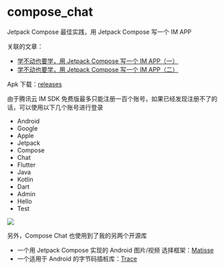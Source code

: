 # compose_chat

Jetpack Compose 最佳实践，用 Jetpack Compose 写一个 IM APP

关联的文章：

- [学不动也要学，用 Jetpack Compose 写一个 IM APP（一）](https://juejin.cn/post/6991429231821684773)
- [学不动也要学，用 Jetpack Compose 写一个 IM APP（二）](https://juejin.cn/post/7028397244894330917)

Apk 下载：[releases](https://github.com/leavesCZY/compose_chat/releases)

由于腾讯云 IM SDK 免费版最多只能注册一百个账号，如果已经发现注册不了的话，可以使用以下几个账号进行登录

- Android
- Google
- Apple
- Jetpack
- Compose
- Chat
- Flutter
- Java
- Kotlin
- Dart
- Admin
- Hello
- Test

![](https://user-images.githubusercontent.com/30774063/221415412-57eb8da5-e85c-4409-9a0f-37df11f71a70.gif)

另外，Compose Chat 也使用到了我的另两个开源库

- 一个用 Jetpack Compose 实现的 Android 图片/视频 选择框架：[Matisse](https://github.com/leavesCZY/Matisse)
- 一个适用于 Android 的字节码插桩库：[Trace](https://github.com/leavesCZY/Trace)
